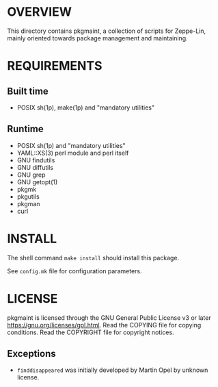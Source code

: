 OVERVIEW
========

This directory contains pkgmaint, a collection of scripts for
Zeppe-Lin, mainly oriented towards package management and maintaining.


REQUIREMENTS
============

Built time
----------
  * POSIX sh(1p), make(1p) and "mandatory utilities"

Runtime
-------
  * POSIX sh(1p) and "mandatory utilities"
  * YAML::XS(3) perl module and perl itself
  * GNU findutils
  * GNU diffutils
  * GNU grep
  * GNU getopt(1)
  * pkgmk
  * pkgutils
  * pkgman
  * curl


INSTALL
=======

The shell command `make install` should install this package.

See `config.mk` file for configuration parameters.


LICENSE
=======

pkgmaint is licensed through the GNU General Public License v3 or
later <https://gnu.org/licenses/gpl.html>.
Read the COPYING file for copying conditions.
Read the COPYRIGHT file for copyright notices.

Exceptions
----------
  * `finddisappeared` was initially developed by Martin Opel by
    unknown license.
